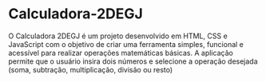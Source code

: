 # Calculadora-2DEGJ
O Calculadora 2DEGJ é um projeto desenvolvido em HTML, CSS e JavaScript com o objetivo de criar uma ferramenta simples, funcional e acessível para realizar operações matemáticas básicas.  A aplicação permite que o usuário insira dois números e selecione a operação desejada (soma, subtração, multiplicação, divisão ou resto)
